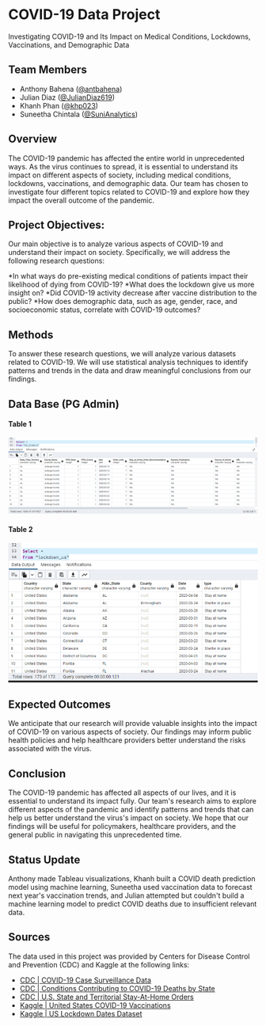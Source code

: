 # COVID-19 Data Project

Investigating COVID-19 and Its Impact on Medical Conditions, Lockdowns, Vaccinations, and Demographic Data


## Team Members

* Anthony Bahena ([@antbahena](https://github.com/antbahena))
* Julian Diaz ([@JulianDiaz619](https://github.com/JulianDiaz619))
* Khanh Phan ([@khp023](https://github.com/khp023))
* Suneetha Chintala ([@SuniAnalytics](https://github.com/SuniAnalytics))

## Overview
The COVID-19 pandemic has affected the entire world in unprecedented ways. As the virus continues to spread, it is essential to understand its impact on different aspects of society, including medical conditions, lockdowns, vaccinations, and demographic data. Our team has chosen to investigate four different topics related to COVID-19 and explore how they impact the overall outcome of the pandemic.

## Project Objectives:
Our main objective is to analyze various aspects of COVID-19 and understand their impact on society. Specifically, we will address the following research questions:

*In what ways do pre-existing medical conditions of patients impact their likelihood of dying from COVID-19?
*What does the lockdown give us more insight on?
*Did COVID-19 activity decrease after vaccine distribution to the public?
*How does demographic data, such as age, gender, race, and socioeconomic status, correlate with COVID-19 outcomes?

## Methods
To answer these research questions, we will analyze various datasets related to COVID-19. We will use statistical analysis techniques to identify patterns and trends in the data and draw meaningful conclusions from our findings.

## Data Base (PG Admin)
#### Table 1
![Table 1](US_Orders_database.png)

#### Table 2
![Table 2](lockdown_us_database.png)

## Expected Outcomes
We anticipate that our research will provide valuable insights into the impact of COVID-19 on various aspects of society. Our findings may inform public health policies and help healthcare providers better understand the risks associated with the virus.

## Conclusion
The COVID-19 pandemic has affected all aspects of our lives, and it is essential to understand its impact fully. Our team's research aims to explore different aspects of the pandemic and identify patterns and trends that can help us better understand the virus's impact on society. We hope that our findings will be useful for policymakers, healthcare providers, and the general public in navigating this unprecedented time.

## Status Update
Anthony made Tableau visualizations, Khanh built a COVID death prediction model using machine learning, Suneetha used vaccination data to forecast next year's vaccination trends, and Julian attempted but couldn't build a machine learning model to predict COVID deaths due to insufficient relevant data.

## Sources
The data used in this project was provided by Centers for Disease Control and Prevention (CDC) and Kaggle at the following links: 
* [CDC | COVID-19 Case Surveillance Data](https://data.cdc.gov/Case-Surveillance/COVID-19-Case-Surveillance-Public-Use-Data-with-Ge/n8mc-b4w4)
* [CDC | Conditions Contributing to COVID-19 Deaths by State](https://data.cdc.gov/NCHS/Conditions-Contributing-to-COVID-19-Deaths-by-Stat/hk9y-quqm)
* [CDC | U.S. State and Territorial Stay-At-Home Orders](https://data.cdc.gov/Policy-Surveillance/U-S-State-and-Territorial-Stay-At-Home-Orders-Marc/y2iy-8irm)
* [Kaggle | United States COVID-19 Vaccinations](https://www.kaggle.com/datasets/sandhyakrishnan02/united-states-covid19-vaccinations)
* [Kaggle | US Lockdown Dates Dataset](https://www.kaggle.com/datasets/lin0li/us-lockdown-dates-dataset)




